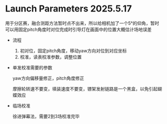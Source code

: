 # Launch Parameters 2025.5.17

用于分区赛，融合测距方法暂时点不出来，所以给相机加了一个5°的仰角，暂时可以用固定pitch角度时对位完成时引导灯在画面中的位置大概估计场地误差

* 流程

    1. 初对位，固定pitch角度，移动yaw方向对位到对应坐标
    2. 校准，读表校准参数，调整位置

* 单发校准需要的参数

    yaw方向偏移量修正，pitch角度修正

    摩擦轮转速不要变，填装速度不要变，镖架发射链路是一个黑盒，以免引起蝴蝶效应

* 临场校准

    徐进弹幕法，需要2到3场校准完毕